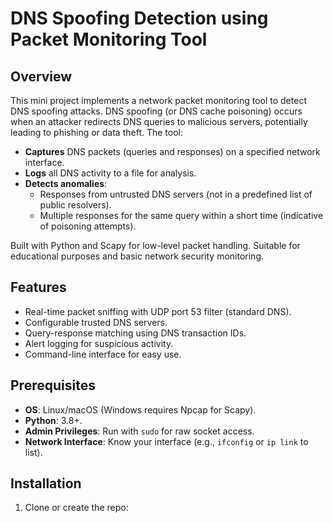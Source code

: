 # DNS Spoofing Detection using Packet Monitoring Tool

## Overview
This mini project implements a network packet monitoring tool to detect DNS spoofing attacks. DNS spoofing (or DNS cache poisoning) occurs when an attacker redirects DNS queries to malicious servers, potentially leading to phishing or data theft. The tool:

- **Captures** DNS packets (queries and responses) on a specified network interface.
- **Logs** all DNS activity to a file for analysis.
- **Detects anomalies**:
  - Responses from untrusted DNS servers (not in a predefined list of public resolvers).
  - Multiple responses for the same query within a short time (indicative of poisoning attempts).

Built with Python and Scapy for low-level packet handling. Suitable for educational purposes and basic network security monitoring.

## Features
- Real-time packet sniffing with UDP port 53 filter (standard DNS).
- Configurable trusted DNS servers.
- Query-response matching using DNS transaction IDs.
- Alert logging for suspicious activity.
- Command-line interface for easy use.

## Prerequisites
- **OS**: Linux/macOS (Windows requires Npcap for Scapy).
- **Python**: 3.8+.
- **Admin Privileges**: Run with `sudo` for raw socket access.
- **Network Interface**: Know your interface (e.g., `ifconfig` or `ip link` to list).

## Installation
1. Clone or create the repo:
